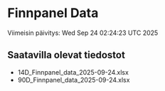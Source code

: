 # Finnpanel Data

Viimeisin päivitys: Wed Sep 24 02:24:23 UTC 2025

## Saatavilla olevat tiedostot
- 14D_Finnpanel_data_2025-09-24.xlsx
- 90D_Finnpanel_data_2025-09-24.xlsx
